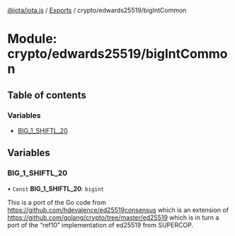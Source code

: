[@iota/iota.js](../README.md) / [Exports](../modules.md) / crypto/edwards25519/bigIntCommon

# Module: crypto/edwards25519/bigIntCommon

## Table of contents

### Variables

- [BIG\_1\_SHIFTL\_20](crypto_edwards25519_bigintcommon.md#big_1_shiftl_20)

## Variables

### BIG\_1\_SHIFTL\_20

• `Const` **BIG\_1\_SHIFTL\_20**: `bigint`

This is a port of the Go code from https://github.com/hdevalence/ed25519consensus
which is an extension of https://github.com/golang/crypto/tree/master/ed25519
which is in turn a port of the “ref10” implementation of ed25519 from SUPERCOP.
